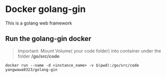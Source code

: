 # Docker golang-gin 

This is a golang web framework

## Run the golang-gin docker

> Important: Mount Volume( your code folder) into container under the folder **/go/src/code**

```shell
docker run --name -d <instance_name> -v $(pwd):/go/src/code yangwawa0323/golang-gin
```
